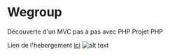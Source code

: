 # Wegroup
Découverte d'un MVC pas à pas avec PHP
Projet PHP 

Lien de l'hebergement [ici](http://vixx.alwaysdata.net/)
![alt text](http://url/to/img.png)
